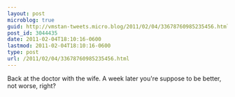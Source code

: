 ```yaml
---
layout: post
microblog: true
guid: http://vmstan-tweets.micro.blog/2011/02/04/33678760985235456.html
post_id: 3044435
date: 2011-02-04T18:10:16-0600
lastmod: 2011-02-04T18:10:16-0600
type: post
url: /2011/02/04/33678760985235456.html
---
```

Back at the doctor with the wife. A week later you're suppose to be better, not worse, right?
